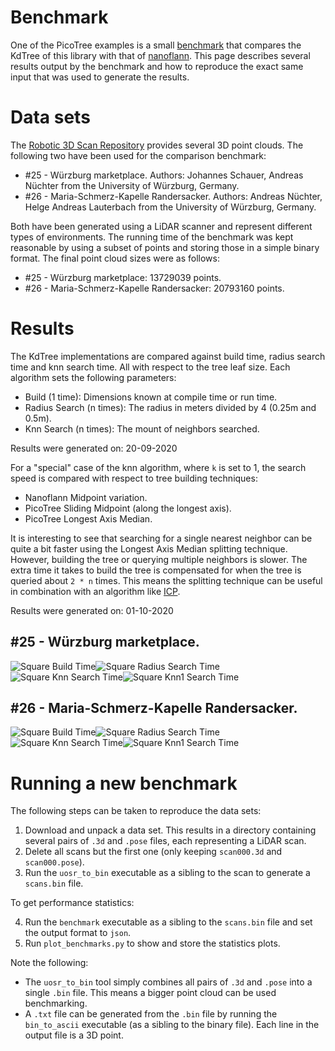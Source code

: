# Benchmark

One of the PicoTree examples is a small [benchmark](./examples/benchmark/) that compares the KdTree of this library with that of [nanoflann](https://github.com/jlblancoc/nanoflann). This page describes several results output by the benchmark and how to reproduce the exact same input that was used to generate the results.

# Data sets

The [Robotic 3D Scan Repository](http://kos.informatik.uni-osnabrueck.de/3Dscans/) provides several 3D point clouds. The following two have been used for the comparison benchmark:

* #25 - Würzburg marketplace. Authors: Johannes Schauer, Andreas Nüchter from the University of Würzburg, Germany.
* #26 - Maria-Schmerz-Kapelle Randersacker. Authors: Andreas Nüchter, Helge Andreas Lauterbach from the University of Würzburg, Germany.

Both have been generated using a LiDAR scanner and represent different types of environments. The running time of the benchmark was kept reasonable by using a subset of points and storing those in a simple binary format. The final point cloud sizes were as follows:

* #25 - Würzburg marketplace: 13729039 points.
* #26 - Maria-Schmerz-Kapelle Randersacker: 20793160 points.

# Results

The KdTree implementations are compared against build time, radius search time and knn search time. All with respect to the tree leaf size. Each algorithm sets the following parameters:

* Build (1 time): Dimensions known at compile time or run time.
* Radius Search (n times): The radius in meters divided by 4 (0.25m and 0.5m).
* Knn Search (n times): The mount of neighbors searched.

Results were generated on: 20-09-2020

For a "special" case of the knn algorithm, where `k` is set to 1, the search speed is compared with respect to tree building techniques:
* Nanoflann Midpoint variation.
* PicoTree Sliding Midpoint (along the longest axis).
* PicoTree Longest Axis Median.

It is interesting to see that searching for a single nearest neighbor can be quite a bit faster using the Longest Axis Median splitting technique. However, building the tree or querying multiple neighbors is slower. The extra time it takes to build the tree is compensated for when the tree is queried about `2 * n` times. This means the splitting technique can be useful in combination with an algorithm like [ICP](https://en.wikipedia.org/wiki/Iterative_closest_point).

Results were generated on: 01-10-2020

## #25 - Würzburg marketplace.

![Square Build Time](./images/benchmark_square_build_time.png)![Square Radius Search Time](./images/benchmark_square_radius_search_time.png)
![Square Knn Search Time](./images/benchmark_square_knn_search_time.png)![Square Knn1 Search Time](./images/benchmark_square_knn1_search_time.png)

## #26 - Maria-Schmerz-Kapelle Randersacker.

![Square Build Time](./images/benchmark_church_build_time.png)![Square Radius Search Time](./images/benchmark_church_radius_search_time.png)
![Square Knn Search Time](./images/benchmark_church_knn_search_time.png)![Square Knn1 Search Time](./images/benchmark_church_knn1_search_time.png)

# Running a new benchmark

The following steps can be taken to reproduce the data sets:

1. Download and unpack a data set. This results in a directory containing several pairs of `.3d` and `.pose` files, each representing a LiDAR scan.
2. Delete all scans but the first one (only keeping `scan000.3d` and `scan000.pose`).
3. Run the `uosr_to_bin` executable as a sibling to the scan to generate a `scans.bin` file.

To get performance statistics:

4. Run the `benchmark` executable as a sibling to the `scans.bin` file and set the output format to `json`.
5. Run `plot_benchmarks.py` to show and store the statistics plots.

Note the following:

* The `uosr_to_bin` tool simply combines all pairs of `.3d` and `.pose` into a single `.bin` file. This means a bigger point cloud can be used benchmarking.
* A `.txt` file can be generated from the `.bin` file by running the `bin_to_ascii` executable (as a sibling to the binary file). Each line in the output file is a 3D point.
